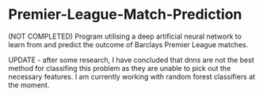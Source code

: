 # Premier-League-Match-Prediction
(NOT COMPLETED) Program utilising a deep artificial neural network to learn from and predict the outcome of Barclays Premier League matches.


UPDATE - after some research, I have concluded that dnns are not the best method for classifing this problem as they are unable to pick out the necessary features. I am currently working with random forest classifiers at the moment.

